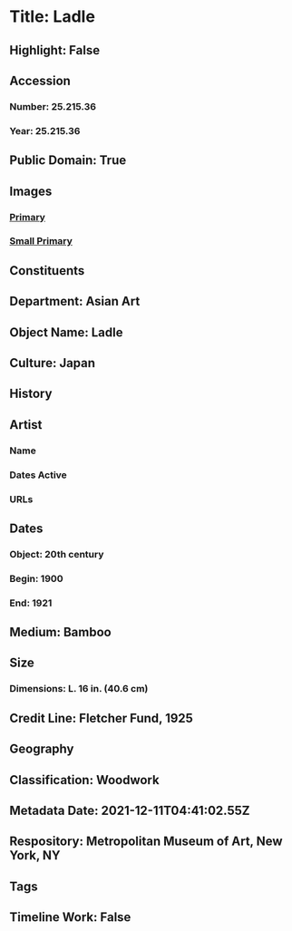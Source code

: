 # Title: Ladle
## Highlight: False
## Accession
### Number: 25.215.36
### Year: 25.215.36
## Public Domain: True
## Images
### [Primary](https://images.metmuseum.org/CRDImages/as/original/62733.jpg)
### [Small Primary](https://images.metmuseum.org/CRDImages/as/web-large/62733.jpg)
## Constituents
## Department: Asian Art
## Object Name: Ladle
## Culture: Japan
## History
## Artist
### Name
### Dates Active
### URLs
## Dates
### Object: 20th century
### Begin: 1900
### End: 1921
## Medium: Bamboo
## Size
### Dimensions: L. 16 in. (40.6 cm)
## Credit Line: Fletcher Fund, 1925
## Geography
## Classification: Woodwork
## Metadata Date: 2021-12-11T04:41:02.55Z
## Respository: Metropolitan Museum of Art, New York, NY
## Tags
## Timeline Work: False